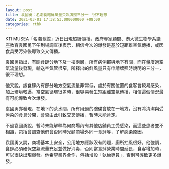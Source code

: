 ```yaml
---
layout: post
title: 袁國勇：名潮食館鮮風量只及牌照三分一　很不理想
date: 2021-03-01 17:38:53.000000000 +08:00
categories: rthk
---
```


K11 MUSEA「名潮食館」近日出現超級傳播，政府專家顧問、港大微生物學系講座教育袁國勇下午到場調查後表示，相信今次的爆發是基於短距離空氣傳播，或因食具受污染後導致交叉傳播。

袁國勇指出，有關食肆分地下及一樓兩層，所有病例都與地下有關，而在量度過空氣流量後發現，輸送空氣管很窄，所釋出的鮮風量只有申請牌照時說明的三分一，很不理想。

他又說，該食肆內有部分地方空氣流量非常低，處於有關位置的食客會較易感染，加上環境較逼，當空氣循環很差時，很容易發生短距離空氣傳播，相信這個情況最有可能導致今次爆發。

袁國勇亦發現，在地下的茶水間，所有用過的碗碟會放在一地方，沒有將清潔與受污染的食具分開，會否由此引致交叉傳播，暫時未能肯定。

不過袁國勇說，暫時未能解釋為何商場內有其他店舖員工受感染，而這些患者並不相識，包括會調查他們會否同時光顧商場外同一食肆等，了解感染原因。

袁國勇又說，商場基本上安全，公用地方應該沒有問題，廁所抽風很好。他強調，食肆必須確保空氣流量充足並做好消毒，否則當食肆營業時間延長，食客增加時，可以很快出現爆發。他希望業界合作，包括增設「執枱專員」，否則可導致更多爆發。
